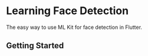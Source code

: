 # Learning Face Detection

The easy way to use ML Kit for face detection in Flutter.

## Getting Started

